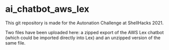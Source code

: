 # ai_chatbot_aws_lex

This git repository is made for the Autonation Challenge at ShellHacks 2021.

Two files have been uploaded here: a zipped export of the AWS Lex chatbot (which could be imported directly into Lex) and an unzipped version of the same file.
